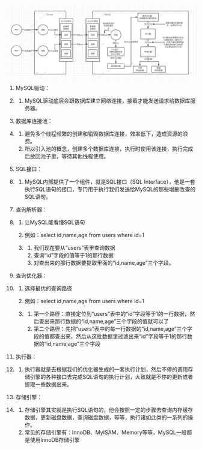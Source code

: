 ![MySQL_jiagousheji](1-MySQL架构设计.assets\MySQL_jiagousheji.png)

1. MySQL驱动：

2. 1. MySQL驱动底层会跟数据库建立网络连接，接着才能发送请求给数据库服务器。

3. 数据库连接池：

4. 1. 避免多个线程频繁的创建和销毁数据库连接，效率低下，造成资源的浪费。
   2. 所以引入池的概念，创建多个数据库连接，执行时使用该连接，执行完成后放回池子里，等待其他线程使用。

5. SQL接口：

6. 1. MySQL内部提供了一个组件，就是SQL接口（SQL Interface），他是一套执行SQL语句的接口，专门用于执行我们发送给MySQL的那些增删改查的SQL语句。

7. 查询解析器：

8. 1. 让MySQL能看懂SQL语句

   2. 例如：select id,name,age from users where id=1

   3. 1. 我们现在要从“users”表里查询数据
      2. 查询“id”字段的值等于1的那行数据
      3. 对查出来的那行数据要提取里面的“id,name,age”三个字段。

9. 查询优化器：

10. 1. 选择最优的查询路径

    2. 例如：select id,name,age from users where id=1

    3. 1. 第一个路径：直接定位到“users”表中的“id”字段等于1的一行数据，然后查出来那行数据的“id,name,age”三个字段的值就可以了
       2. 第二个路径：先把“users”表中的每一行数据的“id,name,age”三个字段的值都查出来，然后从这批数据里过滤出来“id”字段等于1的那行数据的“id,name,age”三个字段

11. 执行器：

12. 1. 执行器就是去根据我们的优化器生成的一套执行计划，然后不停的调用存储引擎的各种接口去完成SQL语句的执行计划，大致就是不停的更新或者提取一些数据出来。

13. 存储引擎：

14. 1. 存储引擎其实就是执行SQL语句的，他会按照一定的步骤去查询内存缓存数据，更新磁盘数据，查询磁盘数据，等等，执行诸如此类的一系列的操作。
    2. 常见的存储引擎有：InnoDB、MyISAM、Memory等等，MySQL一般都是使用InnoDB存储引擎